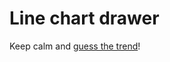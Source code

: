 # Line chart drawer

Keep calm and [guess the trend](http://dev.dataninja.it/line-chart-drawer/build/)!